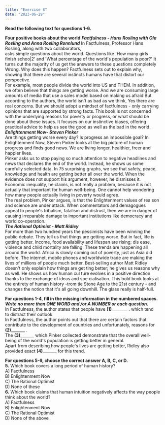 ```yaml
---
title: "Exercise 8"
date: "2023-06-29"
---
```


**Read the following text for questions 1-6.**

**Four positive books about the world** **_Factfulness - Hans Rosling with Ola Rosling and Anna Rosling Ronnlund_** In Factfulness, Professor Hans Rosling, along with two collaborators,  
asks simple questions about the world. Questions like 'How many girls finish schoo|2' and 'What percentage of the world's population is poor?' It turns out the majority of us get the answers to these questions completely Wrong. Why does this happen? Factfulness sets out to explain why, showing that there are several instincts humans have that distort our perspective.  
For example, most people divide the world into US and THEM. In addition, we often believe that things are getting worse. And we are consuming large amounts of media that use a sales model based on making us afraid But according to the authors, the world isn't as bad as we think, Yes there are real concerns. But we should adopt a mindset of factfulness - only carrying opinions that are supported by strong facts. This book is not concerned with the underlying reasons for poverty or progress, or what should be done about these issues. It focuses on our instinctive biases, offering  
practical advice to help us see the good as well as the bad in the world.  
**_Enlightenment Now- Steven Pinker_**  
Are things getting worse every day? Is progress an impossible goal? In Enlightenment Now, Steven Pinker looks at the big picture of human progress and finds good news. We are living longer, healthier, freer and happier lives.  
Pinker asks us to stop paying so much attention to negative headlines and news that declares the end of the world. Instead, he shows us some carefully selected data. In 75 surprising graphs, we see that safety, peace, knowledge and health are getting better all over the world. When the evidence does not support his argument, however, he dismisses it. Economic inequality, he claims, is not really a problem, because it is not actually that important for human well-being. One cannot help wondering how many people actually living in poverty would agree.  
The real problem, Pinker argues, is that the Enlightenment values of rea son and science are under attack. When commentators and demagogues appeal to people's tribalism, fatalism and distrust, then we are in danger of causing irreparable damage to important institutions like democracy and world co-operation.  
_**The Rational Optimist - Matt Ridley**_  
For more than two hundred years the pessimists have been winning the public debate. They tell us that things are getting worse. But in fact, life is getting better. Income, food availability and lifespan are rising; dis ease, violence and child mortality are falling. These trends are happening all around the world. Africa is slowly coming out of poverty, just as Asia did before. The internet, mobile phones and worldwide trade are making the lives of millions of people much better. Best-selling author Matt Ridley doesn't only explain how things are get ting better; he gives us reasons why as well. He shows us how human cul ture evolves in a positive direction thanks to the exchange of ideas and spe cialisation. This bold book looks at the entirety of human history -trom tie Stone Age to the 21st century - and changes the notion that it's all going downhill. The glass really is half-full.

**For questions 1-4, fill in the missing information in the numbered spaces.  
_Write no more than ONE WORD and /or A NUMBER or each question._**  
In Factfulness, the author states that people have **(1)**\_\_\_\_\_\_\_\_ . which tend  
to distract their outlook.  
In Factfulness, the author points out that there are certain factors that contribute to the development of countries and unfortunately, reasons for **(2)**\_\_\_\_\_\_\_ .  
The **(3)**\_\_\_\_\_\_\_ which Pinker collected demonstrate that the overall well-being of the world's population is getting better in general.  
Apart from describing how people's lives are getting better, Ridley also provided exact **(4)**\_\_\_\_\_\_\_ for this trend.

**For questions 5-6, choose the correct answer A, B, C, or D.**  
**5\.** Which book covers a long period of human history?  
A) Factfulness  
B) Enlightenment Now  
C) The Rational Optimist  
D) None of these  
**6.** Which book claims that human intuition negatively affects the way people think about the world?  
A) Factfulness  
B) Enlightenment Now  
C) The Rational Optimist  
D) None of the above
